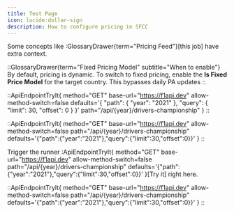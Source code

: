 ```yaml
---
title: Test Page
icon: lucide:dollar-sign
description: How to configure pricing in SFCC
---
```


Some concepts like :GlossaryDrawer{term="Pricing Feed"}[this job] have extra context.

::GlossaryDrawer{term="Fixed Pricing Model" subtitle="When to enable"}
By default, pricing is dynamic. To switch to fixed pricing, enable the **Is Fixed Price Model** for the target country. This bypasses daily PA updates
::

::ApiEndpointTryIt{
  method="GET"
  base-url="https://f1api.dev"
  allow-method-switch=false
  defaults='{ "path": { "year": "2021" }, "query": { "limit": 30, "offset": 0 } }'
  path="/api/{year}/drivers-championship"
}
::

::ApiEndpointTryIt{
  method="GET"
  base-url="https://f1api.dev"
  allow-method-switch=false
  path="/api/{year}/drivers-championship"
  defaults='{"path":{"year":"2021"},"query":{"limit":30,"offset":0}}'
}
::

Trigger the runner
:ApiEndpointTryIt{
  method="GET"
  base-url="https://f1api.dev"
  allow-method-switch=false
  path="/api/{year}/drivers-championship"
  defaults='{"path":{"year":"2021"},"query":{"limit":30,"offset":0}}'
}[Try it]
right here.

::ApiEndpointTryIt{
  method="GET"
  base-url="https://f1api.dev"
  allow-method-switch=false
  path="/api/{year}/drivers-championship"
  defaults='{"path":{"year":"2021"},"query":{"limit":30,"offset":0}}'
}
::
